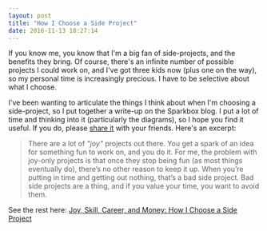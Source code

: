 ```yaml
---
layout: post
title: "How I Choose a Side Project"
date: 2016-11-13 18:27:14
---
```


If you know me, you know that I'm a big fan of side-projects, and the benefits they bring. Of course, there's an infinite number of possible projects I could work on, and I've got three kids now (plus one on the way), so my personal time is increasingly precious. I have to be selective about what I choose.

I've been wanting to articulate the things I think about when I'm choosing a side-project, so I put together a write-up on the Sparkbox blog. I put a lot of time and thinking into it (particularly the diagrams), so I hope you find it useful. If you do, please [share it][1] with your friends. Here's an excerpt:


> There are a lot of *"joy"* projects out there. You get a spark of an idea for something fun to work on, and you do it. For me, the problem with joy-only projects is that once they stop being fun (as most things eventually do), there’s no other reason to keep it up. When you’re putting in time and getting out nothing, that’s a bad side project. Bad side projects are a thing, and if you value your time, you want to avoid them.

See the rest here: [Joy, Skill, Career, and Money: How I Choose a Side Project][2]

[1]: https://twitter.com/home?status=Nice%20writeup%20on%20chosing%20side-projects%3A%20https%3A//seesparkbox.com/foundry/joy_skill_career_and_money_how_i_choose_a_side_project%20by%20%40BryanEBraun
[2]: https://seesparkbox.com/foundry/joy_skill_career_and_money_how_i_choose_a_side_project
